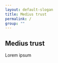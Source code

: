 ```yaml
---
layout: default-slogan
title: Medius trust
permalink: /
group: ""
---
```


## Medius trust
Lorem ipsum